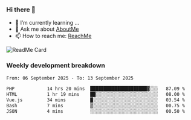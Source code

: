 ### Hi there 👋

- 🌱 I’m currently learning ...
- 💬 Ask me about [AboutMe](https://www.itzcy.com/about)
- 📫 How to reach me: [ReachMe](https://www.itzcy.com/about)

![ReadMe Card](https://github-readme-stats-ten-gilt.vercel.app/api?username=SuperChenYun&show_icons=true&title_color=fff&icon_color=79ff97&text_color=9f9f9f&bg_color=151515&hide_border=true)

### Weekly development breakdown
<!--START_SECTION:waka-->

```txt
From: 06 September 2025 - To: 13 September 2025

PHP            14 hrs 20 mins  █████████████████████▓░░░   87.09 %
HTML           1 hr 19 mins    ██░░░░░░░░░░░░░░░░░░░░░░░   08.00 %
Vue.js         34 mins         █░░░░░░░░░░░░░░░░░░░░░░░░   03.54 %
Bash           7 mins          ▒░░░░░░░░░░░░░░░░░░░░░░░░   00.75 %
JSON           4 mins          ░░░░░░░░░░░░░░░░░░░░░░░░░   00.50 %
```

<!--END_SECTION:waka-->
